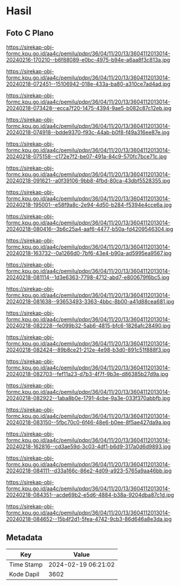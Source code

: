 # Hasil

## Foto C Plano

https://sirekap-obj-formc.kpu.go.id/aa4c/pemilu/pdpr/36/04/11/20/13/3604112013014-20240216-170210--b6f88089-e0bc-4975-b94e-a6aa8f3c813a.jpg

https://sirekap-obj-formc.kpu.go.id/aa4c/pemilu/pdpr/36/04/11/20/13/3604112013014-20240218-072451--15106942-018e-433a-ba80-a310ce7ad4ad.jpg

https://sirekap-obj-formc.kpu.go.id/aa4c/pemilu/pdpr/36/04/11/20/13/3604112013014-20240218-073428--ecca7f20-1475-4394-9ae5-b082c87c12eb.jpg

https://sirekap-obj-formc.kpu.go.id/aa4c/pemilu/pdpr/36/04/11/20/13/3604112013014-20240218-074918--bdde9370-f93c-44ab-b0f8-f49a316ee87e.jpg

https://sirekap-obj-formc.kpu.go.id/aa4c/pemilu/pdpr/36/04/11/20/13/3604112013014-20240218-075158--c172e7f2-be07-491a-84c9-570fc7bce71c.jpg

https://sirekap-obj-formc.kpu.go.id/aa4c/pemilu/pdpr/36/04/11/20/13/3604112013014-20240218-091621--a0f39106-9bb8-4fbd-80ca-43dbf5528355.jpg

https://sirekap-obj-formc.kpu.go.id/aa4c/pemilu/pdpr/36/04/11/20/13/3604112013014-20240218-195001--e58f9a8c-2e94-4d50-b284-f5394e4cce6a.jpg

https://sirekap-obj-formc.kpu.go.id/aa4c/pemilu/pdpr/36/04/11/20/13/3604112013014-20240218-080416--3b6c25a4-aaf6-4477-b50a-fd4209546304.jpg

https://sirekap-obj-formc.kpu.go.id/aa4c/pemilu/pdpr/36/04/11/20/13/3604112013014-20240218-163732--0a1266d0-7bf6-43e4-b90a-ad5995ea9567.jpg

https://sirekap-obj-formc.kpu.go.id/aa4c/pemilu/pdpr/36/04/11/20/13/3604112013014-20240218-081114--1d3e6363-7798-4712-abd7-e800679f6bc5.jpg

https://sirekap-obj-formc.kpu.go.id/aa4c/pemilu/pdpr/36/04/11/20/13/3604112013014-20240218-081638--93653493-3363-4bbc-8b00-a41d88cea681.jpg

https://sirekap-obj-formc.kpu.go.id/aa4c/pemilu/pdpr/36/04/11/20/13/3604112013014-20240218-082228--fe099b32-5ab6-4815-bfc6-1826afc28490.jpg

https://sirekap-obj-formc.kpu.go.id/aa4c/pemilu/pdpr/36/04/11/20/13/3604112013014-20240218-082424--89b8ce21-212e-4e98-b3d0-891c51f888f3.jpg

https://sirekap-obj-formc.kpu.go.id/aa4c/pemilu/pdpr/36/04/11/20/13/3604112013014-20240218-082703--fef11a23-d7b3-4f7f-9b3e-d86385b27d9a.jpg

https://sirekap-obj-formc.kpu.go.id/aa4c/pemilu/pdpr/36/04/11/20/13/3604112013014-20240218-082922--1aba8b0e-1791-4cbe-9a3e-033f370abbfb.jpg

https://sirekap-obj-formc.kpu.go.id/aa4c/pemilu/pdpr/36/04/11/20/13/3604112013014-20240218-083150--5fbc70c0-6f46-48e6-b0ee-8f5ae427da9a.jpg

https://sirekap-obj-formc.kpu.go.id/aa4c/pemilu/pdpr/36/04/11/20/13/3604112013014-20240218-162816--cd3ae59d-3c03-4df1-b6d9-317a0d6d9893.jpg

https://sirekap-obj-formc.kpu.go.id/aa4c/pemilu/pdpr/36/04/11/20/13/3604112013014-20240218-084111--d33a166c-86e2-4d09-a923-5765a9aa46bb.jpg

https://sirekap-obj-formc.kpu.go.id/aa4c/pemilu/pdpr/36/04/11/20/13/3604112013014-20240218-084351--acde69b2-e5d6-4884-b38a-9204dba87c1d.jpg

https://sirekap-obj-formc.kpu.go.id/aa4c/pemilu/pdpr/36/04/11/20/13/3604112013014-20240218-084652--15b4f2d1-5fea-4742-9cb3-86d646a8e3da.jpg


## Metadata

| Key        | Value               |
| ---------- | ------------------- |
| Time Stamp | 2024-02-19 06:21:02 |
| Kode Dapil | 3602                |



